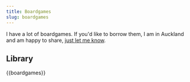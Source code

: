 ```yaml
---
title: Boardgames
slug: boardgames
---
```


I have a lot of boardgames.
If you'd like to borrow them, I am in Auckland and am happy to share, [just let me know](/contact).

## Library
{{boardgames}}